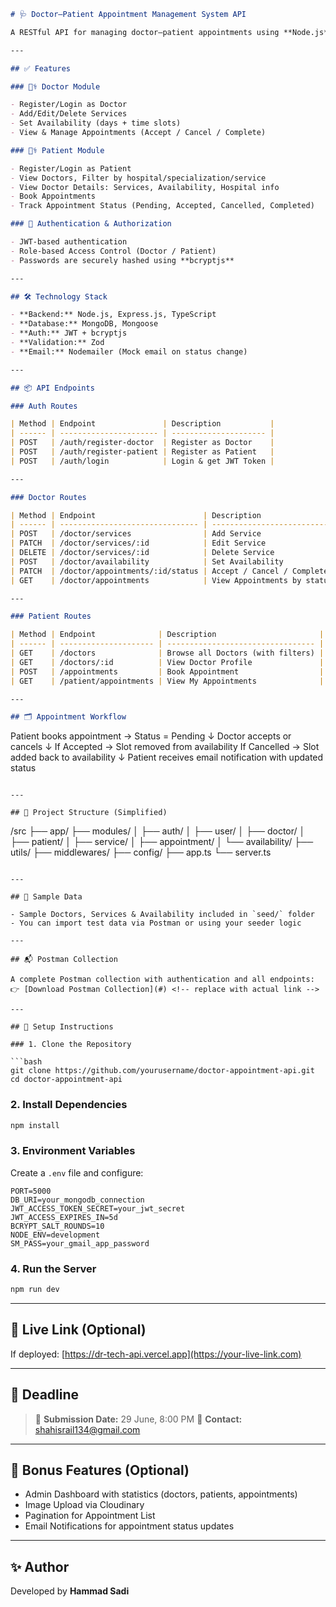 ```markdown
# 🩺 Doctor–Patient Appointment Management System API

A RESTful API for managing doctor–patient appointments using **Node.js**, **Express.js**, **TypeScript**, and **MongoDB**. This system allows doctors to register and manage services and availability, while patients can browse doctors, view available time slots, and request appointments.

---

## ✅ Features

### 👨‍⚕️ Doctor Module

- Register/Login as Doctor
- Add/Edit/Delete Services
- Set Availability (days + time slots)
- View & Manage Appointments (Accept / Cancel / Complete)

### 👩‍⚕️ Patient Module

- Register/Login as Patient
- View Doctors, Filter by hospital/specialization/service
- View Doctor Details: Services, Availability, Hospital info
- Book Appointments
- Track Appointment Status (Pending, Accepted, Cancelled, Completed)

### 🔐 Authentication & Authorization

- JWT-based authentication
- Role-based Access Control (Doctor / Patient)
- Passwords are securely hashed using **bcryptjs**

---

## 🛠️ Technology Stack

- **Backend:** Node.js, Express.js, TypeScript
- **Database:** MongoDB, Mongoose
- **Auth:** JWT + bcryptjs
- **Validation:** Zod
- **Email:** Nodemailer (Mock email on status change)

---

## 📦 API Endpoints

### Auth Routes

| Method | Endpoint               | Description           |
| ------ | ---------------------- | --------------------- |
| POST   | /auth/register-doctor  | Register as Doctor    |
| POST   | /auth/register-patient | Register as Patient   |
| POST   | /auth/login            | Login & get JWT Token |

---

### Doctor Routes

| Method | Endpoint                        | Description                 |
| ------ | ------------------------------- | --------------------------- |
| POST   | /doctor/services                | Add Service                 |
| PATCH  | /doctor/services/:id            | Edit Service                |
| DELETE | /doctor/services/:id            | Delete Service              |
| POST   | /doctor/availability            | Set Availability            |
| PATCH  | /doctor/appointments/:id/status | Accept / Cancel / Complete  |
| GET    | /doctor/appointments            | View Appointments by status |

---

### Patient Routes

| Method | Endpoint              | Description                       |
| ------ | --------------------- | --------------------------------- |
| GET    | /doctors              | Browse all Doctors (with filters) |
| GET    | /doctors/:id          | View Doctor Profile               |
| POST   | /appointments         | Book Appointment                  |
| GET    | /patient/appointments | View My Appointments              |

---

## 🗂️ Appointment Workflow
```

Patient books appointment → Status = Pending
↓
Doctor accepts or cancels
↓
If Accepted → Slot removed from availability
If Cancelled → Slot added back to availability
↓
Patient receives email notification with updated status

```

---

## 📁 Project Structure (Simplified)

```

/src
├── app/
├── modules/
│ ├── auth/
│ ├── user/
│ ├── doctor/
│ ├── patient/
│ ├── service/
│ ├── appointment/
│ └── availability/
├── utils/
├── middlewares/
├── config/
├── app.ts
└── server.ts

````

---

## 📌 Sample Data

- Sample Doctors, Services & Availability included in `seed/` folder
- You can import test data via Postman or using your seeder logic

---

## 📬 Postman Collection

A complete Postman collection with authentication and all endpoints:
👉 [Download Postman Collection](#) <!-- replace with actual link -->

---

## 🚀 Setup Instructions

### 1. Clone the Repository

```bash
git clone https://github.com/yourusername/doctor-appointment-api.git
cd doctor-appointment-api
````

### 2. Install Dependencies

```bash
npm install
```

### 3. Environment Variables

Create a `.env` file and configure:

```
PORT=5000
DB_URI=your_mongodb_connection
JWT_ACCESS_TOKEN_SECRET=your_jwt_secret
JWT_ACCESS_EXPIRES_IN=5d
BCRYPT_SALT_ROUNDS=10
NODE_ENV=development
SM_PASS=your_gmail_app_password
```

### 4. Run the Server

```bash
npm run dev
```

---

## 🔗 Live Link (Optional)

If deployed:
[https://dr-tech-api.vercel.app](https://your-live-link.com)

---

## 📅 Deadline

> 📆 **Submission Date:** 29 June, 8:00 PM
> 📧 **Contact:** [shahisrail134@gmail.com](mailto:shahisrail134@gmail.com)

---

## 👏 Bonus Features (Optional)

- Admin Dashboard with statistics (doctors, patients, appointments)
- Image Upload via Cloudinary
- Pagination for Appointment List
- Email Notifications for appointment status updates

---

## ✨ Author

Developed by **Hammad Sadi**

```

```
